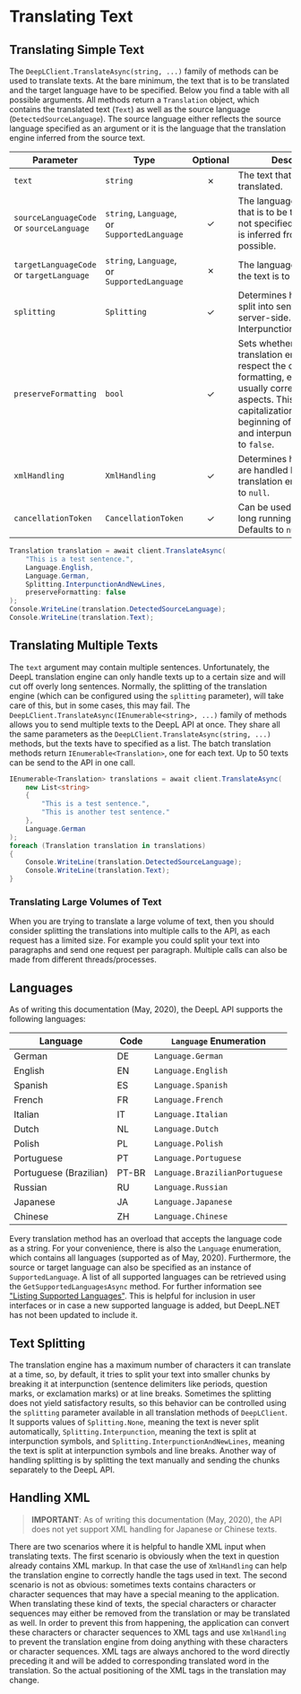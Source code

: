 # Translating Text

## Translating Simple Text

The `DeepLClient.TranslateAsync(string, ...)` family of methods can be used to translate texts. At the bare minimum, the text that is to be translated and the target language have to be specified. Below you find a table with all possible arguments. All methods return a `Translation` object, which contains the translated text (`Text`) as well as the source language (`DetectedSourceLanguage`). The source language either reflects the source language specified as an argument or it is the language that the translation engine inferred from the source text.

| Parameter | Type | Optional | Description |
|-----------|------|:--------:|-------------|
| `text` | `string` | ✗ | The text that is to be translated. |
| `sourceLanguageCode` or `sourceLanguage` | `string`, `Language`, or `SupportedLanguage` | ✓ | The language of the text that is to be translated. If not specified, the language is inferred from the text, if possible. |
| `targetLanguageCode` or `targetLanguage` | `string`, `Language`, or `SupportedLanguage` | ✗ | The language into which the text is to be translated. |
| `splitting` | `Splitting` | ✓ | Determines how the text is split into sentences on the server-side. Defaults to InterpunctionAndNewLines. |
| `preserveFormatting` | `bool` | ✓ | Sets whether the translation engine should respect the original formatting, even if it would usually correct some aspects. This includes capitalization at the beginning of sentences and interpunction. Defaults to `false`. |
| `xmlHandling` | `XmlHandling` | ✓ | Determines how XML tags are handled by the translation engine. Defaults to `null`. |
| `cancellationToken` | `CancellationToken` | ✓ | Can be used to cancel a long running translation. Defaults to `null`. |

```csharp
Translation translation = await client.TranslateAsync(
    "This is a test sentence.",
    Language.English,
    Language.German,
    Splitting.InterpunctionAndNewLines,
    preserveFormatting: false
);
Console.WriteLine(translation.DetectedSourceLanguage);
Console.WriteLine(translation.Text);
```

## Translating Multiple Texts

The `text` argument may contain multiple sentences. Unfortunately, the DeepL translation engine can only handle texts up to a certain size and will cut off overly long sentences. Normally, the splitting of the translation engine (which can be configured using the `splitting` parameter), will take care of this, but in some cases, this may fail. The `DeepLClient.TranslateAsync(IEnumerable<string>, ...)` family of methods allows you to send multiple texts to the DeepL API at once. They share all the same parameters as the `DeepLClient.TranslateAsync(string, ...)` methods, but the texts have to specified as a list. The batch translation methods return `IEnumerable<Translation>`, one for each text. Up to 50 texts can be send to the API in one call.

```csharp
IEnumerable<Translation> translations = await client.TranslateAsync(
    new List<string>
    {
        "This is a test sentence.",
        "This is another test sentence."
    },
    Language.German
);
foreach (Translation translation in translations)
{
    Console.WriteLine(translation.DetectedSourceLanguage);
    Console.WriteLine(translation.Text);
}
```

### Translating Large Volumes of Text

When you are trying to translate a large volume of text, then you should consider splitting the translations into multiple calls to the API, as each request has a limited size. For example you could split your text into paragraphs and send one request per paragraph. Multiple calls can also be made from different threads/processes.

## Languages

As of writing this documentation (May, 2020), the DeepL API supports the following languages:

| Language | Code | `Language` Enumeration |
|----------|------|------------------------|
| German | DE | `Language.German` |
| English | EN | `Language.English` |
| Spanish | ES | `Language.Spanish` |
| French | FR | `Language.French` |
| Italian | IT | `Language.Italian` |
| Dutch | NL | `Language.Dutch` |
| Polish | PL | `Language.Polish` |
| Portuguese | PT | `Language.Portuguese` |
| Portuguese (Brazilian) | PT-BR | `Language.BrazilianPortuguese` |
| Russian | RU | `Language.Russian` |
| Japanese | JA | `Language.Japanese` |
| Chinese | ZH | `Language.Chinese` |

Every translation method has an overload that accepts the language code as a string. For your convenience, there is also the `Language` enumeration, which contains all languages (supported as of May, 2020). Furthermore, the source or target language can also be specified as an instance of `SupportedLanguage`. A list of all supported languages can be retrieved using the `GetSupportedLanguagesAsync` method. For further information see ["Listing Supported Languages"](https://github.com/lecode-official/deepl-dotnet/blob/master/documentation/other-functions.md#listing-supported-languages). This is helpful for inclusion in user interfaces or in case a new supported language is added, but DeepL.NET has not been updated to include it.

## Text Splitting

The translation engine has a maximum number of characters it can translate at a time, so, by default, it tries to split your text into smaller chunks by breaking it at interpunction (sentence delimiters like periods, question marks, or exclamation marks) or at line breaks. Sometimes the splitting does not yield satisfactory results, so this behavior can be controlled using the `splitting` parameter available in all translation methods of `DeepLClient`. It supports values of `Splitting.None`, meaning the text is never split automatically, `Splitting.Interpunction`, meaning the text is split at interpunction symbols, and `Splitting.InterpunctionAndNewLines`, meaning the text is split at interpunction symbols and line breaks. Another way of handling splitting is by splitting the text manually and sending the chunks separately to the DeepL API.

## Handling XML

> **IMPORTANT**: As of writing this documentation (May, 2020), the API does not yet support XML handling for Japanese or Chinese texts.

There are two scenarios where it is helpful to handle XML input when translating texts. The first scenario is obviously when the text in question already contains XML markup. In that case the use of `XmlHandling` can help the translation engine to correctly handle the tags used in text. The second scenario is not as obvious: sometimes texts contains characters or character sequences that may have a special meaning to the application. When translating these kind of texts, the special characters or character sequences may either be removed from the translation or may be translated as well. In order to prevent this from happening, the application can convert these characters or character sequences to XML tags and use `XmlHandling` to prevent the translation engine from doing anything with these characters or character sequences. XML tags are always anchored to the word directly preceding it and will be added to corresponding translated word in the translation. So the actual positioning of the XML tags in the translation may change.
